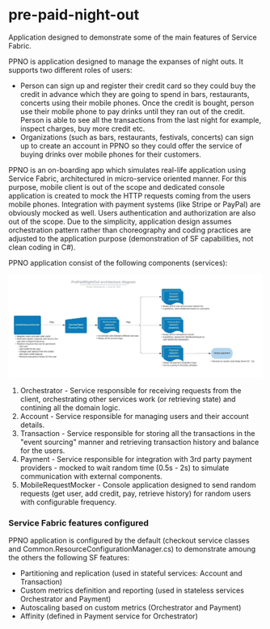 # pre-paid-night-out
Application designed to demonstrate some of the main features of Service Fabric.

PPNO is application designed to manage the expanses of night outs. It supports two different roles of users:

* Person can sign up and register their credit card so they could buy the credit in advance which they are going to spend in bars, restaurants, concerts using their mobile phones. Once the credit is bought, person use their mobile phone to pay drinks until they ran out of the credit. Person is able to see all the transactions from the last night for example, inspect charges, buy more credit etc.
* Organizations (such as bars, restaurants, festivals, concerts) can sign up to create an account in PPNO so they could offer the service of buying drinks over mobile phones for their customers.

PPNO is an on-boarding app which simulates real-life application using Service Fabric, architectured in micro-service oriented manner. For this purpose, mobile client is out of the scope and dedicated console application is created to mock the HTTP requests coming from the users mobile phones. Integration with payment systems (like Stripe or PayPal) are obviously mocked as well. Users authentication and authorization are also out of the scope. Due to the simplicity, application design assumes orchestration pattern rather than choreography and coding practices are adjusted to the application purpose (demonstration of SF capabilities, not clean coding in C#).

PPNO application consist of the following components (services):

![alt text](https://github.com/brankomdcs/pre-paid-night-out/blob/master/architecture_diagram.jpeg?raw=true)

1. Orchestrator - Service responsible for receiving requests from the client, orchestrating other services work (or retrieving state) and contining all the domain logic.
2. Account - Service responsible for managing users and their account details.
3. Transaction - Service responsible for storing all the transactions in the "event sourcing" manner and retrieving transaction history and balance for the users.
4. Payment - Service responsible for integration with 3rd party payment providers - mocked to wait random time (0.5s - 2s) to simulate communication with external components.
5. MobileRequestMocker - Console application designed to send random requests (get user, add credit, pay, retrieve history) for random users with configurable frequency.

### Service Fabric features configured
PPNO application is configured by the default (checkout service classes and Common.ResourceConfigurationManager.cs) to demonstrate amoung the others the following SF features:
* Partitioning and replication (used in stateful services: Account and Transaction)
* Custom metrics definition and reporting (used in stateless services Orchestrator and Payment)
* Autoscaling based on custom metrics (Orchestrator and Payment)
* Affinity (defined in Payment service for Orchestrator)
